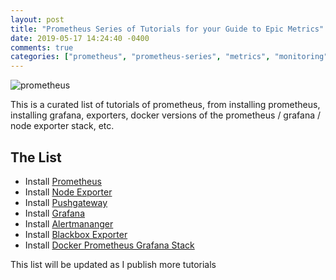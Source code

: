 ```yaml
---
layout: post
title: "Prometheus Series of Tutorials for your Guide to Epic Metrics"
date: 2019-05-17 14:24:40 -0400
comments: true
categories: ["prometheus", "prometheus-series", "metrics", "monitoring", "grafana", "alertmanager"] 
---
```


![prometheus](https://user-images.githubusercontent.com/567298/57307750-696bb980-70e5-11e9-9b0b-73ad88bde6a3.png)

This is a curated list of tutorials of prometheus, from installing prometheus, installing grafana, exporters, docker versions of the prometheus / grafana / node exporter stack, etc.

## The List

- Install [Prometheus](http://blog.ruanbekker.com/blog/2019/05/07/setup-prometheus-and-node-exporter-on-ubuntu-for-epic-monitoring/)
- Install [Node Exporter](http://blog.ruanbekker.com/blog/2019/05/07/setup-prometheus-and-node-exporter-on-ubuntu-for-epic-monitoring/)
- Install [Pushgateway](http://blog.ruanbekker.com/blog/2019/05/17/install-pushgateway-to-expose-metrics-to-prometheus/)
- Install [Grafana](http://blog.ruanbekker.com/blog/2019/05/17/install-grafana-to-visualize-your-metrics-from-datasources-such-as-prometheus-on-linux/)
- Install [Alertmananger](http://blog.ruanbekker.com/blog/2019/05/17/install-alertmanager-to-alert-based-on-metrics-from-prometheus/)
- Install [Blackbox Exporter](http://blog.ruanbekker.com/blog/2019/05/17/install-blackbox-exporter-to-monitor-websites-with-prometheus/)
- Install [Docker Prometheus Grafana Stack]()

This list will be updated as I publish more tutorials
